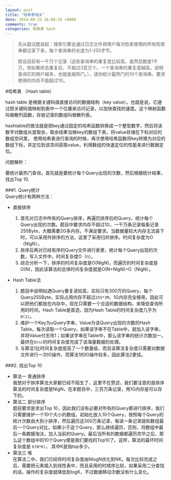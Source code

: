 ```yaml
---
layout: post
title: "哈希表相关"
date: 2014-08-25 16:04:35 +0800
comments: true
categories: 哈希表 hash
---
```

> 先从面试题说起：搜索引擎会通过日志文件把用户每次检索使用的所有检索串都记录下来，每个查询串的长度为1-255字节。

> 假设目前有一千万个记录（这些查询串的重复度比较高，虽然总数是1千万，但如果除去重复后，不超过3百万个。一个查询串的重复度越高，说明查询它的用户越多，也就是越热门。），请你统计最热门的10个查询串，要求使用的内存不能超过1G。

#哈希表 （Hash table）

hash table 是根据关键码值直接访问的数据结构（key value）。也就是说，它通过把关键码值映射到表中一个位置来访问记录，以加快查找的速度。这个映射函数叫做散列函数，存放记录的数组叫做散列表。

hashtable的做法就是把key通过固定的哈希函数转换成一个整型数字，然后将该数字对数组长度取余，取余结果当做key的数组下表，将value存储在下标对应的数组空间里。 使用哈希表进行查询的时候，再次使用哈希函数将key转换为对应的数组下标，并定位到该空间获取value，利用数组的快速定位的性能来进行数据定位。

问题解析：

要统计最热门查询，首先就是要统计每个Query出现的次数，然后根据统计结果，找出Top 10.

###1. Query统计  
Query统计有两种方法：
 
* 直接排序  
  1. 首先对日志中所有的Query排序，再遍历排序后的Query，统计每个Query出现的次数。题目中要求内存不超过1G，一千万条记录每条记录255Byte，大概需要2G多内存。不满足要求。当数据量较大内存无法装下时，可以采用外排序的方法，这里了采用归并排序。时间复杂度为O（NlgN）。
   2. 排序后再对已经有序的Query文件进行表里，统计每个Query出现的次数，写入文件中，时间复杂度O（n）。
   3. 综合分析一下，排序的时间复杂度是O(NlgN)，而遍历的时间复杂度是O(N)，因此该算法的总体时间复杂度就是O(N+NlgN)=O（NlgN）。
   
* Hash Table法  
   1. 题目中说明如遇Query重复读较高，实际只有300万的Query，每个Query255Byte，实际占用内存不超过`255*3M`，1G内存完全够用，因此可以把他们都放在内存中，现在只需要一个合适的数据结构，来降低查询所用的时间，Hash Table是首选，因为Hash Table的时间复杂度几乎为 `O(1)`。
   2. 维护一个Key为uQuery字串，Value为该Query出现的次数的Hash Table，每次读取一个Query，如果该字串不在Table中，就加入该字串，并将Value付志伟1；如果该字串在Table中，那么该字串的统计次数加一。最终在`O(n)`的时间复杂度完成了该海量数据的处理。
   3. 与算法1比时间复杂度提高了一个数量级，而且该算法复杂度只需要对数据文件进行一次IO操作，而算法1的IO操作较多，因此算法2更佳。

###2. 找出Top 10  
* 算法一 普通排序   
我想对于排序算法大家都已经不陌生了，这里不在赘述，我们要注意的是排序算法的时间复杂度是NlgN，在本题目中，三百万条记录，用1G内存是可以存下的。
* 算法二 部分排序  
题目要求是求出Top 10，因此我们没有必要对所有的Query都进行排序，我们只需要维护一个10个大小的数组，初始化放入10个Query，按照每个Query的统计次数由大到小排序，然后遍历这300万条记录，每读一条记录就和数组最后一个Query对比，如果小于这个Query，那么继续遍历，否则，将数组中最后一条数据淘汰，加入当前的Query。最后当所有的数据都遍历完毕之后，那么这个数组中的10个Query便是我们要找的Top10了。这样，算法的最坏时间复杂度是 `O(N*K)`， 其中K是指top多少。
* 算法三 堆    
在算法二中，我们已经将时间复杂度由NlogN优化到NK。每次比较完成之后，需要把元素插入到线性表中，而且采用的时顺序比较，如果采用二分查找的话，操作的复杂度就降低到logK，不过数据移动次数没有什么变化。
   
		
